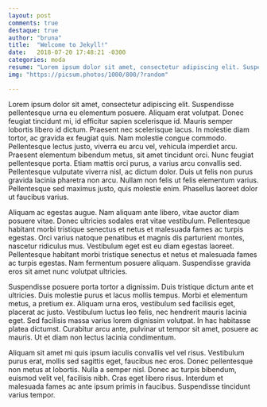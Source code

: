 ```yaml
---
layout: post
comments: true
destaque: true
author: "bruna"
title:  "Welcome to Jekyll!"
date:   2018-07-20 17:48:21 -0300
categories: moda
resume: "Lorem ipsum dolor sit amet, consectetur adipiscing elit. Suspendisse pellentesque urna eu elementum posuere. Aliquam erat volutpat. Donec feugiat tincidunt mi..."
img: "https://picsum.photos/1000/800/?random"

---
```


Lorem ipsum dolor sit amet, consectetur adipiscing elit. Suspendisse pellentesque urna eu elementum posuere. Aliquam erat volutpat. Donec feugiat tincidunt mi, id efficitur sapien scelerisque id. Mauris semper lobortis libero id dictum. Praesent nec scelerisque lacus. In molestie diam tortor, ac gravida ex feugiat quis. Nam molestie congue commodo. Pellentesque lectus justo, viverra eu arcu vel, vehicula imperdiet arcu. Praesent elementum bibendum metus, sit amet tincidunt orci. Nunc feugiat pellentesque porta. Etiam mattis orci purus, a varius arcu convallis sed. Pellentesque vulputate viverra nisl, ac dictum dolor. Duis ut felis non purus gravida lacinia pharetra non arcu. Nullam non felis ut felis elementum varius. Pellentesque sed maximus justo, quis molestie enim. Phasellus laoreet dolor ut faucibus varius.

Aliquam ac egestas augue. Nam aliquam ante libero, vitae auctor diam posuere vitae. Donec ultricies sodales erat vitae vestibulum. Pellentesque habitant morbi tristique senectus et netus et malesuada fames ac turpis egestas. Orci varius natoque penatibus et magnis dis parturient montes, nascetur ridiculus mus. Vestibulum eget est eu diam egestas laoreet. Pellentesque habitant morbi tristique senectus et netus et malesuada fames ac turpis egestas. Nam fermentum posuere aliquam. Suspendisse gravida eros sit amet nunc volutpat ultricies.

Suspendisse posuere porta tortor a dignissim. Duis tristique dictum ante et ultricies. Duis molestie purus et lacus mollis tempus. Morbi et elementum metus, a pretium ex. Aliquam urna eros, vestibulum sed facilisis eget, placerat ac justo. Vestibulum luctus leo felis, nec hendrerit mauris lacinia eget. Sed facilisis massa varius lorem dignissim volutpat. In hac habitasse platea dictumst. Curabitur arcu ante, pulvinar ut tempor sit amet, posuere ac mauris. Ut et diam non lectus lacinia condimentum.

Aliquam sit amet mi quis ipsum iaculis convallis vel vel risus. Vestibulum purus erat, mollis sed sagittis eget, faucibus nec eros. Donec pellentesque non metus at lobortis. Nulla a semper nisl. Donec ac turpis bibendum, euismod velit vel, facilisis nibh. Cras eget libero risus. Interdum et malesuada fames ac ante ipsum primis in faucibus. Suspendisse tincidunt varius tempor.